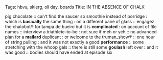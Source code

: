 Tags: hbvu, skierg, oli day, boards
Title: IN THE ABSENCE OF CHALK
  
pig chocolate :: can't find the saucer so smoothie instead of porridge : which is **basically** the same thing : on a different pane of glass :: engagez the chatobot® for tampa de bueiro but it is **complicated** : on account of file names :: interview a triathlete-to-be : not sure if meh or yeh :: no advanced plan for a **mailard** duplicant : or welcome to the truman_show® ::  one hour of string pulling : and it was not exactly a good **performance** :: some stretching with the whoop gals :: there is still some **goulash** left over : and it was good :: bodies should have ended at episode six  
<!--stackedit_data:eyJoaXN0b3J5IjpbLTEyMz k0MTkz MDcsMjA0MjM3Nz M3MV199
-->